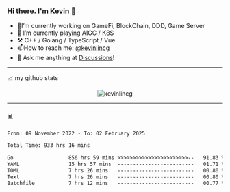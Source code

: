### Hi there. I'm Kevin 👋

- 🔭I’m currently working on GameFi, BlockChain, DDD, Game Server
- 🌱 I’m currently playing AIGC / K8S
-   :hammer_and_pick: C++ / Golang / TypeScript / Vue
- 📫How to reach me: [@kevinlincg](https://twitter.com/kevinlincg) 
-   :thought_balloon: Ask me anything at [Discussions](https://github.com/kevinlincg/kevinlincg/issues/new)!

---

📈 my github stats

<p align="center"> <img src="https://github-readme-stats-ouuan.vercel.app/api?username=kevinlincg&theme=dark&show_icons=true&count_private=true" alt="kevinlincg" />

---

#### :bar_chart: 

<!--START_SECTION:waka-->

```txt
From: 09 November 2022 - To: 02 February 2025

Total Time: 933 hrs 16 mins

Go                  856 hrs 59 mins >>>>>>>>>>>>>>>>>>>>>>>--   91.83 %
YAML                15 hrs 57 mins  -------------------------   01.71 %
TOML                7 hrs 26 mins   -------------------------   00.80 %
Text                7 hrs 26 mins   -------------------------   00.80 %
Batchfile           7 hrs 12 mins   -------------------------   00.77 %
```

<!--END_SECTION:waka-->

